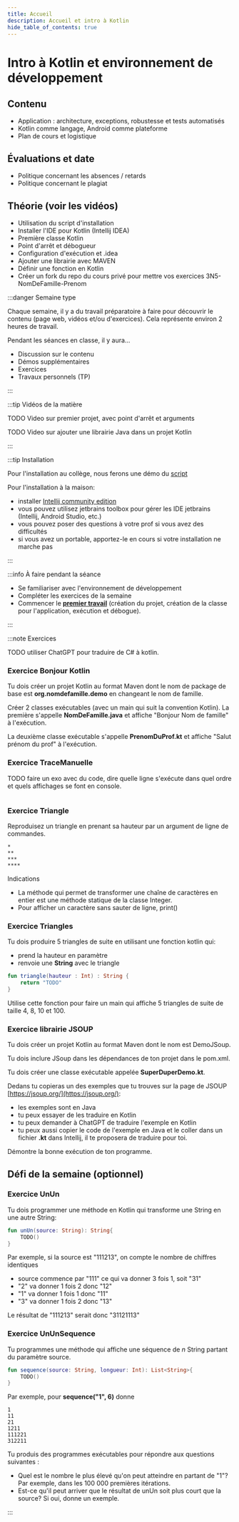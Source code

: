 ```yaml
---
title: Accueil
description: Accueil et intro à Kotlin
hide_table_of_contents: true
---
```


# Intro à Kotlin et environnement de développement

<Row>

<Column>

## Contenu

- Application : architecture, exceptions, robustesse et tests automatisés
- Kotlin comme langage, Android comme plateforme
- Plan de cours et logistique

</Column>

<Column>

## Évaluations et date

- Politique concernant les absences / retards
- Politique concernant le plagiat

</Column>

<Column>

## Théorie (voir les vidéos)

- Utilisation du script d'installation
- Installer l'IDE pour Kotlin (Intellij IDEA)
- Première classe Kotlin
- Point d'arrêt et débogueur
- Configuration d'exécution et .idea
- Ajouter une librairie avec MAVEN
- Définir une fonction en Kotlin
- Créer un fork du repo du cours privé pour mettre vos exercices 3N5-NomDeFamille-Prenom

</Column>

</Row>

<Row>

<Column>


:::danger Semaine type

Chaque semaine, il y a du travail préparatoire à faire pour découvrir le contenu (page web, vidéos et/ou d'exercices). Cela représente environ 2 heures de travail.

Pendant les séances en classe, il y aura...

- Discussion sur le contenu
- Démos supplémentaires
- Exercices
- Travaux personnels (TP)

:::

</Column>

<Column>

:::tip Vidéos de la matière

TODO Video sur premier projet, avec point d'arrêt et arguments

TODO Video sur ajouter une librairie Java dans un projet Kotlin

:::

:::tip Installation

Pour l'installation au collège, nous ferons une démo du [script](https://github.com/departement-info-cem/scripts-mobile/blob/main/installation-mobile.ps1)

Pour l'installation à la maison:
- installer [Intellij community edition](https://www.jetbrains.com/idea/download/other.html)
- vous pouvez utilisez jetbrains toolbox pour gérer les IDE jetbrains (Intellij, Android Studio, etc.)
- vous pouvez poser des questions à votre prof si vous avez des difficultés
- si vous avez un portable, apportez-le en cours si votre installation ne marche pas

:::

</Column>

<Column>

:::info À faire pendant la séance

- Se familiariser avec l'environnement de développement
- Compléter les exercices de la semaine
- Commencer le **[premier travail](../tp/tp1)** (création du projet, création de la classe pour l'application, exécution et débogue).

:::

</Column>

</Row>

:::note Exercices

TODO utiliser ChatGPT pour traduire de C# à kotlin.

### Exercice Bonjour Kotlin

Tu dois créer un projet Kotlin au format Maven dont le nom de package de base est **org.nomdefamille.demo** en changeant le nom de famille.

Créer 2 classes exécutables (avec un main qui suit la convention Kotlin). La première s'appelle **NomDeFamille.java** et affiche "Bonjour Nom de famille" à l'exécution.

La deuxième classe exécutable s'appelle **PrenomDuProf.kt** et affiche "Salut prénom du prof" à l'exécution.

### Exercice TraceManuelle

TODO faire un exo avec du code, dire quelle ligne s'exécute dans quel ordre et quels affichages se font en console.

```kotlin

```

### Exercice Triangle

Reproduisez un triangle en prenant sa hauteur par un argument de ligne de commandes.

```
*
**
***
****
```

Indications

- La méthode qui permet de transformer une chaîne de caractères en entier est une méthode statique de la classe Integer.
- Pour afficher un caractère sans sauter de ligne, print()

### Exercice Triangles

Tu dois produire 5 triangles de suite en utilisant une fonction kotlin qui:
- prend la hauteur en paramètre
- renvoie une **String** avec le triangle

```kotlin
fun triangle(hauteur : Int) : String {
    return "TODO"
}
```
Utilise cette fonction pour faire un main qui affiche 5 triangles de suite de taille 4, 8, 10 et 100.

### Exercice librairie JSOUP

Tu dois créer un projet Kotlin au format Maven dont le nom est DemoJSoup.

Tu dois inclure JSoup dans les dépendances de ton projet dans le pom.xml.

Tu dois créer une classe exécutable appelée **SuperDuperDemo.kt**. 

Dedans tu copieras un des exemples que tu trouves sur la page de JSOUP [https://jsoup.org/](https://jsoup.org/):
- les exemples sont en Java
- tu peux essayer de les traduire en Kotlin
- tu peux demander à ChatGPT de traduire l'exemple en Kotlin
- tu peux aussi copier le code de l'exemple en Java et le coller dans un fichier **.kt** dans Intellij, il te proposera de traduire pour toi.

Démontre la bonne exécution de ton programme.

## Défi de la semaine (optionnel)

### Exercice UnUn

Tu dois programmer une méthode en Kotlin qui transforme une String en une autre String:

```kotlin
fun unUn(source: String): String{
    TODO()
}
```

Par exemple, si la source est "111213", on compte le nombre de chiffres identiques

- source commence par "111" ce qui va donner 3 fois 1, soit "31"
- "2" va donner 1 fois 2 donc "12"
- "1" va donner 1 fois 1 donc "11"
- "3" va donner 1 fois 2 donc "13"

Le résultat de "111213" serait donc "31121113"

### Exercice UnUnSequence

Tu programmes une méthode qui affiche une séquence de _n_ String partant du paramètre source.

```kotlin
fun sequence(source: String, longueur: Int): List<String>{
    TODO()
}
```

Par exemple, pour **sequence("1", 6)** donne

```
1
11
21
1211
111221
312211
```

Tu produis des programmes exécutables pour répondre aux questions suivantes :

- Quel est le nombre le plus élevé qu'on peut atteindre en partant de "1"? Par exemple, dans les 100 000 premières itérations.
- Est-ce qu'il peut arriver que le résultat de unUn soit plus court que la source? Si oui, donne un exemple.

:::
